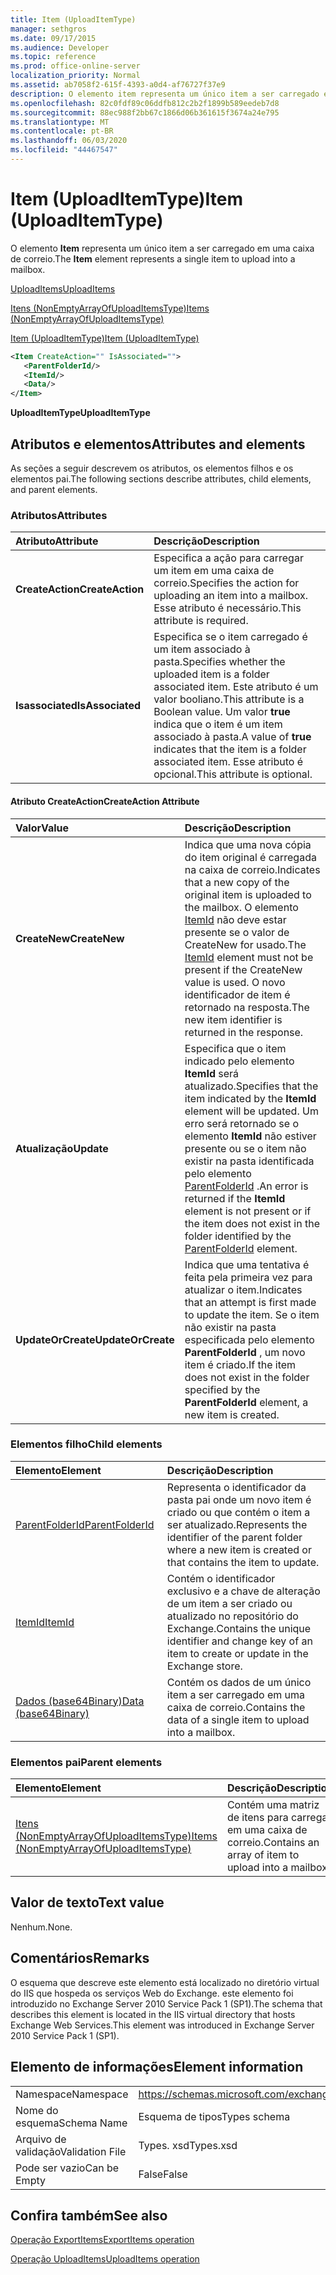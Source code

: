```yaml
---
title: Item (UploadItemType)
manager: sethgros
ms.date: 09/17/2015
ms.audience: Developer
ms.topic: reference
ms.prod: office-online-server
localization_priority: Normal
ms.assetid: ab7058f2-615f-4393-a0d4-af76727f37e9
description: O elemento item representa um único item a ser carregado em uma caixa de correio.
ms.openlocfilehash: 82c0fdf89c06ddfb812c2b2f1899b589eedeb7d8
ms.sourcegitcommit: 88ec988f2bb67c1866d06b361615f3674a24e795
ms.translationtype: MT
ms.contentlocale: pt-BR
ms.lasthandoff: 06/03/2020
ms.locfileid: "44467547"
---
```

# <a name="item-uploaditemtype"></a><span data-ttu-id="e66b6-103">Item (UploadItemType)</span><span class="sxs-lookup"><span data-stu-id="e66b6-103">Item (UploadItemType)</span></span>

<span data-ttu-id="e66b6-104">O elemento **Item** representa um único item a ser carregado em uma caixa de correio.</span><span class="sxs-lookup"><span data-stu-id="e66b6-104">The **Item** element represents a single item to upload into a mailbox.</span></span> 
  
[<span data-ttu-id="e66b6-105">UploadItems</span><span class="sxs-lookup"><span data-stu-id="e66b6-105">UploadItems</span></span>](uploaditems.md)
  
[<span data-ttu-id="e66b6-106">Itens (NonEmptyArrayOfUploadItemsType)</span><span class="sxs-lookup"><span data-stu-id="e66b6-106">Items (NonEmptyArrayOfUploadItemsType)</span></span>](items-nonemptyarrayofuploaditemstype.md)
  
[<span data-ttu-id="e66b6-107">Item (UploadItemType)</span><span class="sxs-lookup"><span data-stu-id="e66b6-107">Item (UploadItemType)</span></span>](item-uploaditemtype.md)
  
```XML
<Item CreateAction="" IsAssociated="">
   <ParentFolderId/>
   <ItemId/>
   <Data/>
</Item>
```

 <span data-ttu-id="e66b6-108">**UploadItemType**</span><span class="sxs-lookup"><span data-stu-id="e66b6-108">**UploadItemType**</span></span>
## <a name="attributes-and-elements"></a><span data-ttu-id="e66b6-109">Atributos e elementos</span><span class="sxs-lookup"><span data-stu-id="e66b6-109">Attributes and elements</span></span>

<span data-ttu-id="e66b6-110">As seções a seguir descrevem os atributos, os elementos filhos e os elementos pai.</span><span class="sxs-lookup"><span data-stu-id="e66b6-110">The following sections describe attributes, child elements, and parent elements.</span></span>
  
### <a name="attributes"></a><span data-ttu-id="e66b6-111">Atributos</span><span class="sxs-lookup"><span data-stu-id="e66b6-111">Attributes</span></span>

|<span data-ttu-id="e66b6-112">**Atributo**</span><span class="sxs-lookup"><span data-stu-id="e66b6-112">**Attribute**</span></span>|<span data-ttu-id="e66b6-113">**Descrição**</span><span class="sxs-lookup"><span data-stu-id="e66b6-113">**Description**</span></span>|
|:-----|:-----|
|<span data-ttu-id="e66b6-114">**CreateAction**</span><span class="sxs-lookup"><span data-stu-id="e66b6-114">**CreateAction**</span></span> <br/> |<span data-ttu-id="e66b6-115">Especifica a ação para carregar um item em uma caixa de correio.</span><span class="sxs-lookup"><span data-stu-id="e66b6-115">Specifies the action for uploading an item into a mailbox.</span></span> <span data-ttu-id="e66b6-116">Esse atributo é necessário.</span><span class="sxs-lookup"><span data-stu-id="e66b6-116">This attribute is required.</span></span>  <br/> |
|<span data-ttu-id="e66b6-117">**Isassociated**</span><span class="sxs-lookup"><span data-stu-id="e66b6-117">**IsAssociated**</span></span> <br/> |<span data-ttu-id="e66b6-118">Especifica se o item carregado é um item associado à pasta.</span><span class="sxs-lookup"><span data-stu-id="e66b6-118">Specifies whether the uploaded item is a folder associated item.</span></span> <span data-ttu-id="e66b6-119">Este atributo é um valor booliano.</span><span class="sxs-lookup"><span data-stu-id="e66b6-119">This attribute is a Boolean value.</span></span> <span data-ttu-id="e66b6-120">Um valor **true** indica que o item é um item associado à pasta.</span><span class="sxs-lookup"><span data-stu-id="e66b6-120">A value of **true** indicates that the item is a folder associated item.</span></span> <span data-ttu-id="e66b6-121">Esse atributo é opcional.</span><span class="sxs-lookup"><span data-stu-id="e66b6-121">This attribute is optional.</span></span>  <br/> |
   
#### <a name="createaction-attribute"></a><span data-ttu-id="e66b6-122">Atributo CreateAction</span><span class="sxs-lookup"><span data-stu-id="e66b6-122">CreateAction Attribute</span></span>

|<span data-ttu-id="e66b6-123">**Valor**</span><span class="sxs-lookup"><span data-stu-id="e66b6-123">**Value**</span></span>|<span data-ttu-id="e66b6-124">**Descrição**</span><span class="sxs-lookup"><span data-stu-id="e66b6-124">**Description**</span></span>|
|:-----|:-----|
|<span data-ttu-id="e66b6-125">**CreateNew**</span><span class="sxs-lookup"><span data-stu-id="e66b6-125">**CreateNew**</span></span> <br/> |<span data-ttu-id="e66b6-126">Indica que uma nova cópia do item original é carregada na caixa de correio.</span><span class="sxs-lookup"><span data-stu-id="e66b6-126">Indicates that a new copy of the original item is uploaded to the mailbox.</span></span> <span data-ttu-id="e66b6-127">O elemento [ItemId](itemid.md) não deve estar presente se o valor de CreateNew for usado.</span><span class="sxs-lookup"><span data-stu-id="e66b6-127">The [ItemId](itemid.md) element must not be present if the CreateNew value is used.</span></span> <span data-ttu-id="e66b6-128">O novo identificador de item é retornado na resposta.</span><span class="sxs-lookup"><span data-stu-id="e66b6-128">The new item identifier is returned in the response.</span></span>  <br/> |
|<span data-ttu-id="e66b6-129">**Atualização**</span><span class="sxs-lookup"><span data-stu-id="e66b6-129">**Update**</span></span> <br/> |<span data-ttu-id="e66b6-130">Especifica que o item indicado pelo elemento **ItemId** será atualizado.</span><span class="sxs-lookup"><span data-stu-id="e66b6-130">Specifies that the item indicated by the **ItemId** element will be updated.</span></span> <span data-ttu-id="e66b6-131">Um erro será retornado se o elemento **ItemId** não estiver presente ou se o item não existir na pasta identificada pelo elemento [ParentFolderId](parentfolderid.md) .</span><span class="sxs-lookup"><span data-stu-id="e66b6-131">An error is returned if the **ItemId** element is not present or if the item does not exist in the folder identified by the [ParentFolderId](parentfolderid.md) element.</span></span>  <br/> |
|<span data-ttu-id="e66b6-132">**UpdateOrCreate**</span><span class="sxs-lookup"><span data-stu-id="e66b6-132">**UpdateOrCreate**</span></span> <br/> |<span data-ttu-id="e66b6-133">Indica que uma tentativa é feita pela primeira vez para atualizar o item.</span><span class="sxs-lookup"><span data-stu-id="e66b6-133">Indicates that an attempt is first made to update the item.</span></span> <span data-ttu-id="e66b6-134">Se o item não existir na pasta especificada pelo elemento **ParentFolderId** , um novo item é criado.</span><span class="sxs-lookup"><span data-stu-id="e66b6-134">If the item does not exist in the folder specified by the **ParentFolderId** element, a new item is created.</span></span>  <br/> |
   
### <a name="child-elements"></a><span data-ttu-id="e66b6-135">Elementos filho</span><span class="sxs-lookup"><span data-stu-id="e66b6-135">Child elements</span></span>

|<span data-ttu-id="e66b6-136">**Elemento**</span><span class="sxs-lookup"><span data-stu-id="e66b6-136">**Element**</span></span>|<span data-ttu-id="e66b6-137">**Descrição**</span><span class="sxs-lookup"><span data-stu-id="e66b6-137">**Description**</span></span>|
|:-----|:-----|
|[<span data-ttu-id="e66b6-138">ParentFolderId</span><span class="sxs-lookup"><span data-stu-id="e66b6-138">ParentFolderId</span></span>](parentfolderid.md) <br/> |<span data-ttu-id="e66b6-139">Representa o identificador da pasta pai onde um novo item é criado ou que contém o item a ser atualizado.</span><span class="sxs-lookup"><span data-stu-id="e66b6-139">Represents the identifier of the parent folder where a new item is created or that contains the item to update.</span></span>  <br/> |
|[<span data-ttu-id="e66b6-140">ItemId</span><span class="sxs-lookup"><span data-stu-id="e66b6-140">ItemId</span></span>](itemid.md) <br/> |<span data-ttu-id="e66b6-141">Contém o identificador exclusivo e a chave de alteração de um item a ser criado ou atualizado no repositório do Exchange.</span><span class="sxs-lookup"><span data-stu-id="e66b6-141">Contains the unique identifier and change key of an item to create or update in the Exchange store.</span></span>  <br/> |
|[<span data-ttu-id="e66b6-142">Dados (base64Binary)</span><span class="sxs-lookup"><span data-stu-id="e66b6-142">Data (base64Binary)</span></span>](data-base64binary.md) <br/> |<span data-ttu-id="e66b6-143">Contém os dados de um único item a ser carregado em uma caixa de correio.</span><span class="sxs-lookup"><span data-stu-id="e66b6-143">Contains the data of a single item to upload into a mailbox.</span></span>  <br/> |
   
### <a name="parent-elements"></a><span data-ttu-id="e66b6-144">Elementos pai</span><span class="sxs-lookup"><span data-stu-id="e66b6-144">Parent elements</span></span>

|<span data-ttu-id="e66b6-145">**Elemento**</span><span class="sxs-lookup"><span data-stu-id="e66b6-145">**Element**</span></span>|<span data-ttu-id="e66b6-146">**Descrição**</span><span class="sxs-lookup"><span data-stu-id="e66b6-146">**Description**</span></span>|
|:-----|:-----|
|[<span data-ttu-id="e66b6-147">Itens (NonEmptyArrayOfUploadItemsType)</span><span class="sxs-lookup"><span data-stu-id="e66b6-147">Items (NonEmptyArrayOfUploadItemsType)</span></span>](items-nonemptyarrayofuploaditemstype.md) <br/> |<span data-ttu-id="e66b6-148">Contém uma matriz de itens para carregar em uma caixa de correio.</span><span class="sxs-lookup"><span data-stu-id="e66b6-148">Contains an array of item to upload into a mailbox.</span></span>  <br/> |
   
## <a name="text-value"></a><span data-ttu-id="e66b6-149">Valor de texto</span><span class="sxs-lookup"><span data-stu-id="e66b6-149">Text value</span></span>

<span data-ttu-id="e66b6-150">Nenhum.</span><span class="sxs-lookup"><span data-stu-id="e66b6-150">None.</span></span>
  
## <a name="remarks"></a><span data-ttu-id="e66b6-151">Comentários</span><span class="sxs-lookup"><span data-stu-id="e66b6-151">Remarks</span></span>

<span data-ttu-id="e66b6-152">O esquema que descreve este elemento está localizado no diretório virtual do IIS que hospeda os serviços Web do Exchange. este elemento foi introduzido no Exchange Server 2010 Service Pack 1 (SP1).</span><span class="sxs-lookup"><span data-stu-id="e66b6-152">The schema that describes this element is located in the IIS virtual directory that hosts Exchange Web Services.This element was introduced in Exchange Server 2010 Service Pack 1 (SP1).</span></span>
  
## <a name="element-information"></a><span data-ttu-id="e66b6-153">Elemento de informações</span><span class="sxs-lookup"><span data-stu-id="e66b6-153">Element information</span></span>

|||
|:-----|:-----|
|<span data-ttu-id="e66b6-154">Namespace</span><span class="sxs-lookup"><span data-stu-id="e66b6-154">Namespace</span></span>  <br/> |https://schemas.microsoft.com/exchange/services/2006/types  <br/> |
|<span data-ttu-id="e66b6-155">Nome do esquema</span><span class="sxs-lookup"><span data-stu-id="e66b6-155">Schema Name</span></span>  <br/> |<span data-ttu-id="e66b6-156">Esquema de tipos</span><span class="sxs-lookup"><span data-stu-id="e66b6-156">Types schema</span></span>  <br/> |
|<span data-ttu-id="e66b6-157">Arquivo de validação</span><span class="sxs-lookup"><span data-stu-id="e66b6-157">Validation File</span></span>  <br/> |<span data-ttu-id="e66b6-158">Types. xsd</span><span class="sxs-lookup"><span data-stu-id="e66b6-158">Types.xsd</span></span>  <br/> |
|<span data-ttu-id="e66b6-159">Pode ser vazio</span><span class="sxs-lookup"><span data-stu-id="e66b6-159">Can be Empty</span></span>  <br/> |<span data-ttu-id="e66b6-160">False</span><span class="sxs-lookup"><span data-stu-id="e66b6-160">False</span></span>  <br/> |
   
## <a name="see-also"></a><span data-ttu-id="e66b6-161">Confira também</span><span class="sxs-lookup"><span data-stu-id="e66b6-161">See also</span></span>



[<span data-ttu-id="e66b6-162">Operação ExportItems</span><span class="sxs-lookup"><span data-stu-id="e66b6-162">ExportItems operation</span></span>](exportitems-operation.md)
  
[<span data-ttu-id="e66b6-163">Operação UploadItems</span><span class="sxs-lookup"><span data-stu-id="e66b6-163">UploadItems operation</span></span>](uploaditems-operation.md)

